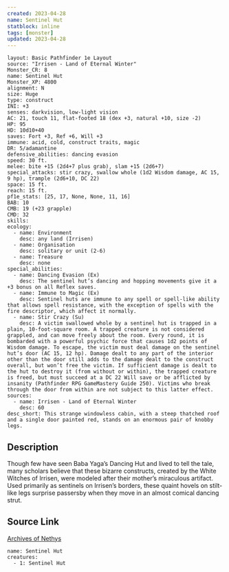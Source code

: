 ```yaml
---
created: 2023-04-28
name: Sentinel Hut
statblock: inline
tags: [monster]
updated: 2023-04-28
---
```

```statblock
layout: Basic Pathfinder 1e Layout
source: "Irrisen - Land of Eternal Winter"
Monster_CR: 8
name: Sentinel Hut
Monster_XP: 4800
alignment: N
size: Huge
type: construct
INI: +3
senses: darkvision, low-light vision
AC: 21, touch 11, flat-footed 18 (dex +3, natural +10, size -2)
HP: 95
HD: 10d10+40
saves: Fort +3, Ref +6, Will +3
immune: acid, cold, construct traits, magic
DR: 5/adamantine
defensive_abilities: dancing evasion
speed: 30 ft.
melee: bite +15 (2d4+7 plus grab), slam +15 (2d6+7)
special_attacks: stir crazy, swallow whole (1d2 Wisdom damage, AC 15, 9 hp), trample (2d6+10, DC 22)
space: 15 ft.
reach: 15 ft.
pf1e_stats: [25, 17, None, None, 11, 16]
BAB: 10
CMB: 19 (+23 grapple)
CMD: 32
skills: 
ecology:
  - name: Environment
    desc: any land (Irrisen)
  - name: Organisation
    desc: solitary or unit (2-6)
  - name: Treasure
    desc: none
special_abilities:
  - name: Dancing Evasion (Ex)
    desc: The sentinel hut’s dancing and hopping movements give it a +3 bonus on all Reflex saves.
  - name: Immune to Magic (Ex)
    desc: Sentinel huts are immune to any spell or spell-like ability that allows spell resistance, with the exception of spells with the fire descriptor, which affect it normally.
  - name: Stir Crazy (Su)
    desc: A victim swallowed whole by a sentinel hut is trapped in a plain, 10-foot-square room. A trapped creature is not considered grappled, and can move freely about the room. Every round, it is bombarded with a powerful psychic force that causes 1d2 points of Wisdom damage. To escape, the victim must deal damage on the sentinel hut’s door (AC 15, 12 hp). Damage dealt to any part of the interior other than the door still adds to the damage dealt to the construct overall, but won’t free the victim. If sufficient damage is dealt to the hut to destroy it (from without or within), the trapped creature is freed, but must succeed at a DC 22 Will save or be afflicted by insanity (Pathfinder RPG GameMastery Guide 250). Victims who break through the door from within are not subject to this latter effect.
sources:
  - name: Irrisen - Land of Eternal Winter
    desc: 60
desc_short: This strange windowless cabin, with a steep thatched roof and a single door painted red, stands on an enormous pair of knobby legs.
```
## Description
Though few have seen Baba Yaga’s Dancing Hut and lived to tell the tale, many scholars believe that these bizarre constructs, created by the White Witches of Irrisen, were modeled after their mother’s miraculous artifact. Used primarily as sentinels on Irrisen’s borders, these quaint hovels on stilt-like legs surprise passersby when they move in an almost comical dancing strut.
## Source Link
[Archives of Nethys](https://aonprd.com/MonsterDisplay.aspx?ItemName=Sentinel%20Hut)
```encounter-table
name: Sentinel Hut
creatures:
  - 1: Sentinel Hut
```
